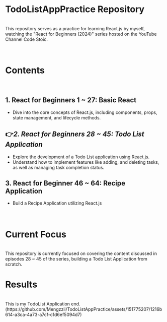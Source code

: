 # TodoListAppPractice Repository
<br>
This repository serves as a practice for learning React.js by myself, watching the "React for Beginners (2024)" series hosted on the YouTube Channel Code Stoic.
<br><br><br>

  
# Contents
<br>

## 1. React for Beginners 1 ~ 27: Basic React
- Dive into the core concepts of React.js, including components, props, state management, and lifecycle methods.<br>
  
## 👉*2. React for Beginners 28 ~ 45: Todo List Application*
- Explore the development of a Todo List application using React.js.
- Understand how to implement features like adding, and deleting tasks, as well as managing task completion status.<br>

## 3. React for Beginner 46 ~ 64: Recipe Application
- Build a Recipe Application utilizing React.js
<br><br><br>
  

# Current Focus
<br>
This repository is currently focused on covering the content discussed in episodes 28 ~ 45 of the series, building a Todo List Application from scratch.


# Results
<br>
This is my TodoList Application end.
(https://github.com/Mengzzii/TodoListAppPractice/assets/151775207/1216b614-a3ca-4a73-a7cf-c1d6ef5094d7)
